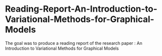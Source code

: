# Reading-Report-An-Introduction-to-Variational-Methods-for-Graphical-Models
The goal was to produce a reading report of the research paper : An Introduction to Variational Methods for Graphical Models
